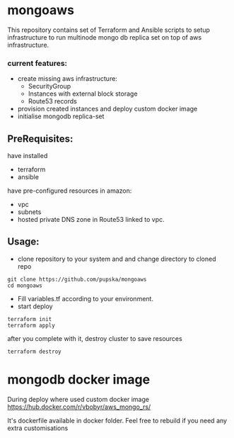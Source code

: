 # mongoaws

This repository contains set of Terraform and Ansible scripts 
to setup infrastructure to run multinode mongo db replica set on top of aws infrastructure.
### current features:
* create missing aws infrastructure:
  * SecurityGroup
  * Instances with external block storage
  * Route53 records
* provision created instances and deploy custom docker image 
* initialise mongodb replica-set

## PreRequisites:


have installed 
* terraform
* ansible

have pre-configured resources in amazon:
* vpc
* subnets
* hosted private DNS zone in Route53 linked to vpc. 
    

## Usage: 
* clone repository to your system and and change directory to cloned repo
```
git clone https://github.com/pupska/mongoaws
cd mongoaws
```
* Fill variables.tf according to your environment. 
* start deploy 
```
terraform init
terraform apply
```

after you complete with it, destroy cluster to save resources
```
terraform destroy
```

# mongodb docker image
During deploy where used custom docker image 
https://hub.docker.com/r/vbobyr/aws_mongo_rs/

It's dockerfile available in docker folder. Feel free to rebuild if you need any extra customisations
